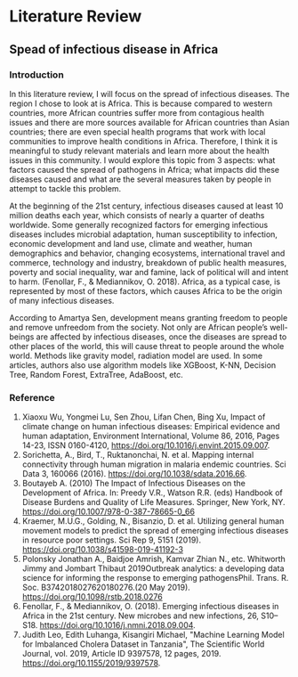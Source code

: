 # Literature Review  
## Spead of infectious disease in Africa  

### Introduction
In this literature review, I will focus on the spread of infectious diseases. The region I chose to look at is Africa. This is because compared to western countries, more African countries suffer more from contagious health issues and there are more sources available for African countries than Asian countries; there are even special health programs that work with local communities to improve health conditions in Africa. Therefore, I think it is meaningful to study relevant materials and learn more about the health issues in this community. I would explore this topic from 3 aspects: what factors caused the spread of pathogens in Africa; what impacts did these diseases caused and what are the several measures taken by people in attempt to tackle this problem. 

At the beginning of the 21st century, infectious diseases caused at least 10 million deaths each year, which consists of nearly a quarter of deaths worldwide. Some generally recognized factors for emerging infectious diseases includes microbial adaptation, human susceptibility to infection, economic development and land use, climate and weather, human demographics and behavior, changing ecosystems, international travel and commerce, technology and industry, breakdown of public health measures, poverty and social inequality, war and famine, lack of political will and intent to harm. (Fenollar, F., & Mediannikov, O. 2018). Africa, as a typical case, is represented by most of these factors, which causes Africa to be the origin of many infectious diseases. 

According to Amartya Sen, development means granting freedom to people and remove unfreedom from the society. Not only are African people’s well-beings are affected by infectious diseases, once the diseases are spread to other places of the world, this will cause threat to people around the whole world. Methods like gravity model, radiation model are used. In some articles, authors also use algorithm models like XGBoost, K-NN, Decision Tree, Random Forest, ExtraTree, AdaBoost, etc.  

###

### Reference
1. Xiaoxu Wu, Yongmei Lu, Sen Zhou, Lifan Chen, Bing Xu, Impact of climate change on human infectious diseases: Empirical evidence and human adaptation, Environment International, Volume 86, 2016, Pages 14-23, ISSN 0160-4120, https://doi.org/10.1016/j.envint.2015.09.007.  
2. Sorichetta, A., Bird, T., Ruktanonchai, N. et al. Mapping internal connectivity through human migration in malaria endemic countries. Sci Data 3, 160066 (2016). https://doi.org/10.1038/sdata.2016.66.  
4. Boutayeb A. (2010) The Impact of Infectious Diseases on the Development of Africa. In: Preedy V.R., Watson R.R. (eds) Handbook of Disease Burdens and Quality of Life Measures. Springer, New York, NY. https://doi.org/10.1007/978-0-387-78665-0_66
5. Kraemer, M.U.G., Golding, N., Bisanzio, D. et al. Utilizing general human movement models to predict the spread of emerging infectious diseases in resource poor settings. Sci Rep 9, 5151 (2019). https://doi.org/10.1038/s41598-019-41192-3  
6. Polonsky Jonathan A., Baidjoe Amrish, Kamvar Zhian N., etc. Whitworth Jimmy and Jombart Thibaut 2019Outbreak analytics: a developing data science for informing the response to emerging pathogensPhil. Trans. R. Soc. B3742018027620180276.(20 May 2019). https://doi.org/10.1098/rstb.2018.0276  
7. Fenollar, F., & Mediannikov, O. (2018). Emerging infectious diseases in Africa in the 21st century. New microbes and new infections, 26, S10–S18. https://doi.org/10.1016/j.nmni.2018.09.004.  
8. Judith Leo, Edith Luhanga, Kisangiri Michael, "Machine Learning Model for Imbalanced Cholera Dataset in Tanzania", The Scientific World Journal, vol. 2019, Article ID 9397578, 12 pages, 2019. https://doi.org/10.1155/2019/9397578.  
